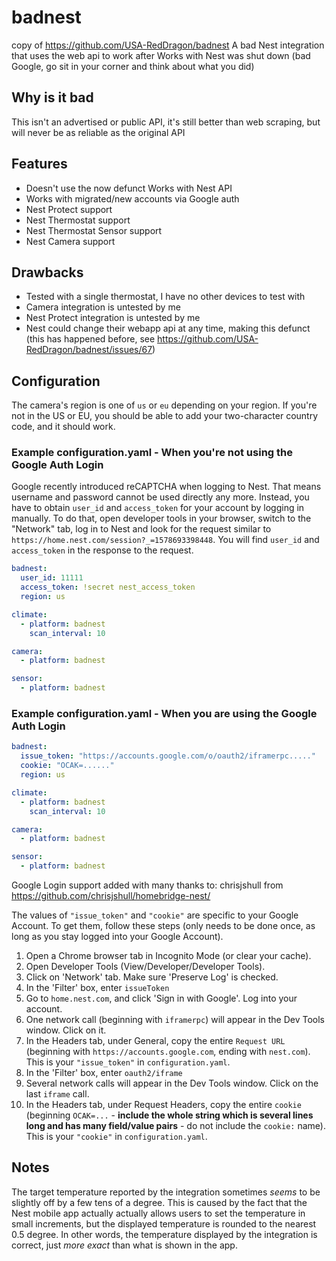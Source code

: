 # badnest
copy of https://github.com/USA-RedDragon/badnest
A bad Nest integration that uses the web api to work after Works with Nest was shut down (bad Google, go sit in your corner and think about what you did)

## Why is it bad

This isn't an advertised or public API, it's still better than web scraping, but will never be as reliable as the original API

## Features

- Doesn't use the now defunct Works with Nest API
- Works with migrated/new accounts via Google auth
- Nest Protect support
- Nest Thermostat support
- Nest Thermostat Sensor support
- Nest Camera support

## Drawbacks

- Tested with a single thermostat, I have no other devices to test with
- Camera integration is untested by me
- Nest Protect integration is untested by me
- Nest could change their webapp api at any time, making this defunct (this has happened before, see <https://github.com/USA-RedDragon/badnest/issues/67>)

## Configuration

The camera's region is one of `us` or `eu` depending on your region.
If you're not in the US or EU, you should be able to add your
two-character country code, and it should work.

### Example configuration.yaml - When you're not using the Google Auth Login

Google recently introduced reCAPTCHA when logging to Nest. That means username
and password cannot be used directly any more. Instead, you have to obtain
`user_id` and `access_token` for your account by logging in manually. To do that,
open developer tools in your browser, switch to the "Network" tab, log in to Nest
and look for the request similar to `https://home.nest.com/session?_=1578693398448`.
You will find `user_id` and `access_token` in the response to the request.

```yaml
badnest:
  user_id: 11111
  access_token: !secret nest_access_token
  region: us

climate:
  - platform: badnest
    scan_interval: 10

camera:
  - platform: badnest

sensor:
  - platform: badnest
```

### Example configuration.yaml - When you are using the Google Auth Login

```yaml
badnest:
  issue_token: "https://accounts.google.com/o/oauth2/iframerpc....."
  cookie: "OCAK=......"
  region: us

climate:
  - platform: badnest
    scan_interval: 10

camera:
  - platform: badnest

sensor:
  - platform: badnest
```

Google Login support added with many thanks to: chrisjshull from <https://github.com/chrisjshull/homebridge-nest/>

The values of `"issue_token"` and `"cookie"` are specific to your Google Account. To get them, follow these steps (only needs to be done once, as long as you stay logged into your Google Account).

1. Open a Chrome browser tab in Incognito Mode (or clear your cache).
2. Open Developer Tools (View/Developer/Developer Tools).
3. Click on 'Network' tab. Make sure 'Preserve Log' is checked.
4. In the 'Filter' box, enter `issueToken`
5. Go to `home.nest.com`, and click 'Sign in with Google'. Log into your account.
6. One network call (beginning with `iframerpc`) will appear in the Dev Tools window. Click on it.
7. In the Headers tab, under General, copy the entire `Request URL` (beginning with `https://accounts.google.com`, ending with `nest.com`). This is your `"issue_token"` in `configuration.yaml`.
8. In the 'Filter' box, enter `oauth2/iframe`
9. Several network calls will appear in the Dev Tools window. Click on the last `iframe` call.
10. In the Headers tab, under Request Headers, copy the entire `cookie` (beginning `OCAK=...` - **include the whole string which is several lines long and has many field/value pairs** - do not include the `cookie:` name). This is your `"cookie"` in `configuration.yaml`.

## Notes

The target temperature reported by the integration sometimes _seems_ to be slightly off by a few tens of a degree.
This is caused by the fact that the Nest mobile app actually actually allows users to set the temperature in small
increments, but the displayed temperature is rounded to the nearest 0.5 degree. In other words, the temperature
displayed by the integration is correct, just _more exact_ than what is shown in the app.
